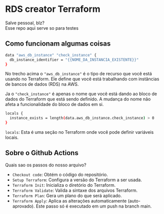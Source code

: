 # RDS creator Terraform

Salve pessoal, blz?  
Esse repo aqui serve so para testes

## Como funcionam algumas coisas
```sh
data "aws_db_instance" "check_instance" {
  db_instance_identifier = "{{NOME_DA_INSTANCIA_EXISTENTE}}"
}
```
No trecho acima o `"aws_db_instance"` é o tipo de recurso que você está usando no Terraform. Ele define que você está trabalhando com instâncias de bancos de dados (RDS) na AWS.  

Ja o `"check_instance"` é apenas o nome que você está dando ao bloco de dados do Terraform que está sendo definido. A mudança do nome não afeta a funcionalidade do bloco de dados em si.  

```sh
locals {
  instance_exists = length(data.aws_db_instance.check_instance) > 0
}
```
`locals`: Esta é uma seção no Terraform onde você pode definir variáveis locais.  

## Sobre o Github Actions
Quais sao os passos do nosso arquivo?  

- `Checkout code`: Obtém o código do repositório.
- `Setup Terraform`: Configura a versão do Terraform a ser usada.
- `Terraform Init`: Inicializa o diretório do Terraform.
- `Terraform Validate`: Valida a sintaxe dos arquivos Terraform.
- `Terraform Plan`: Gera um plano do que será aplicado.
- `Terraform Apply`: Aplica as alterações automaticamente (auto-aprovado). Este passo só é executado em um push na branch main.
